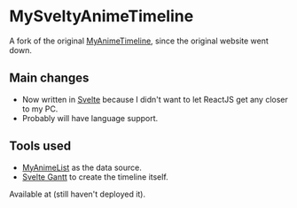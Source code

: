 # MySveltyAnimeTimeline

A fork of the original [MyAnimeTimeline](https://github.com/TimboKZ/MyAnimeTimeline), since the original website went down.

## Main changes

- Now written in [Svelte](http://svelte.dev) because I didn't want to let ReactJS get any closer to my PC.
- Probably will have language support.

## Tools used

* [MyAnimeList](https://myanimelist.net/) as the data source.
* [Svelte Gantt](https://svar.dev/svelte/gantt/) to create the timeline itself.

Available at (still haven't deployed it).
